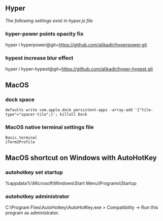 ## Hyper
*The following settings exist in hyper.js file* 
### hyper-power points opacity fix
hyper i hyperpower@git+https://github.com/alikadir/hyperpower.git

### hypest increase blur effect
hyper i hyper-hypest@git+https://github.com/alikadir/hyper-hypest.git

## MacOS
### dock space
```
defaults write com.apple.dock persistent-apps -array-add '{"tile-type"="spacer-tile";}'; killall Dock
```
### MacOS native terminal settings file
```
Basic.terminal 
iTerm2Profile
```

## MacOS shortcut on Windows with AutoHotKey
### autohotkey set startup
%appdata%\Microsoft\Windows\Start Menu\Programs\Startup

### autohotkey administrator 
C:\Program Files\AutoHotkey\AutoHotKey.exe > Compatibility -> Run this program as administrator.
